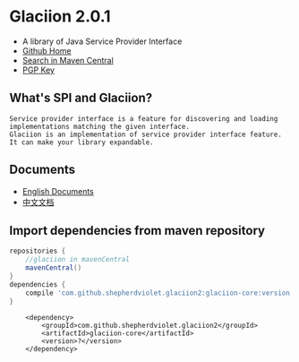 # Glaciion 2.0.1

* A library of Java Service Provider Interface
* [Github Home](https://github.com/shepherdviolet/glaciion)
* [Search in Maven Central](https://search.maven.org/search?q=g:com.github.shepherdviolet.glaciion2)
* [PGP Key](http://pool.sks-keyservers.net/pks/lookup?op=vindex&fingerprint=on&search=0x90998B78AABD6E96)

## What's SPI and Glaciion?

```text
Service provider interface is a feature for discovering and loading implementations matching the given interface. 
Glaciion is an implementation of service provider interface feature. It can make your library expandable. 
```

## Documents

* [English Documents](https://github.com/shepherdviolet/glaciion/blob/master/docs/index.md)
* [中文文档](https://github.com/shepherdviolet/glaciion/blob/master/docs/index-cn.md)

## Import dependencies from maven repository

```gradle
repositories {
    //glaciion in mavenCentral
    mavenCentral()
}
dependencies {
    compile 'com.github.shepherdviolet.glaciion2:glaciion-core:version'
}
```

```maven
    <dependency>    
        <groupId>com.github.shepherdviolet.glaciion2</groupId>
        <artifactId>glaciion-core</artifactId>
        <version>?</version> 
    </dependency>
```

